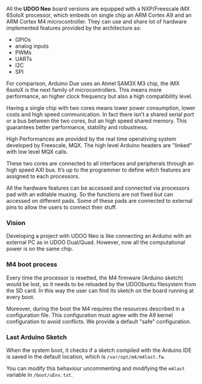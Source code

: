 All the **UDOO Neo** board versions are equipped with a NXP/Freescale iMX 6SoloX processor, which embeds on single chip an ARM Cortex A9 and an ARM Cortex M4 microcontroller. They can use and share lot of hardware implemented features provided by the architecture as:
* GPIOs
* analog inputs
* PWMs
* UARTs
* I2C
* SPI

For comparison, Arduino Due uses an Atmel SAM3X M3 chip, the iMX 6soloX is the next family of microcontrollers. This means more performance, an higher clock frequency but also a high compatibility level.

Having a single chip with two cores means lower power consumption, lower costs and high speed communication.
In fact there isn't a shared serial port or a bus between the two cores, but an high speed shared memory. This guarantees better performance, stability and robustness.

High Performances are provided by the real time operativing system developed by Freescale, MQX. The high level Arduino headers are "linked" with low level MQX calls.

These two cores are connected to all interfaces and peripherals through an high speed AXI bus. It’s up to the programmer to define witch features are assigned to each processors.

All the hardware features can be accessed and connected via processors pad with an editable muxing. So the functions are not fixed but can accessed on different pads.
Some of these pads are connected to external pins to allow the users to connect their stuff.


### Vision
Developing a project with UDOO Neo is like connecting an Arduino with an external PC as in UDOO Dual/Quad. However, now all the computational power is on the same chip.


### M4 boot process
Every time the processor is resetted, the M4 firmware (Arduino sketch) would be lost, so it needs to be reloaded by the UDOObuntu filesystem from the SD card. In this way the user can find its sketch on the board running at every boot.

Moreover, during the boot the M4 requires the resources described in a configuration file. This configuration must agree with the A9 kernel configuration to avoid conflicts. We provide a default "safe" configuration.


### Last Arduino Sketch
When the system boot, it checks if a sketch compiled with the Arduino IDE is saved in the default location, which is `/var/opt/m4/m4last.fw`.

You can modify this behaviour uncommenting and modifying the `m4last` variable in `/boot/uEnv.txt`. 
